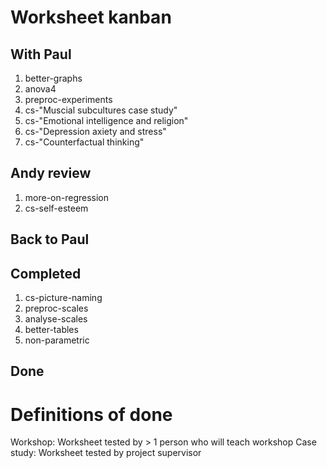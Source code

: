 # Worksheet kanban

## With Paul

1. better-graphs
1. anova4
1. preproc-experiments
1. cs-"Muscial subcultures case study"
1. cs-"Emotional intelligence and religion"
1. cs-"Depression axiety and stress"
1. cs-"Counterfactual thinking"

## Andy review

1. more-on-regression
1. cs-self-esteem

## Back to Paul

## Completed

1. cs-picture-naming
1. preproc-scales
1. analyse-scales
1. better-tables
1. non-parametric

## Done


# Definitions of done

Workshop: Worksheet tested by > 1 person who will teach workshop
Case study: Worksheet tested by project supervisor
